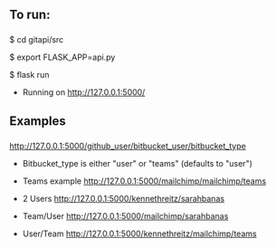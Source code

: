 ## To run:

###
$ cd gitapi/src

$ export FLASK_APP=api.py

$ flask run

* Running on http://127.0.0.1:5000/
###

## Examples
###
http://127.0.0.1:5000/github_user/bitbucket_user/bitbucket_type
* Bitbucket_type is either "user" or "teams" (defaults to "user")

* Teams example
http://127.0.0.1:5000/mailchimp/mailchimp/teams

* 2 Users
http://127.0.0.1:5000/kennethreitz/sarahbanas

* Team/User
http://127.0.0.1:5000/mailchimp/sarahbanas

* User/Team
http://127.0.0.1:5000/kennethreitz/mailchimp/teams
###



